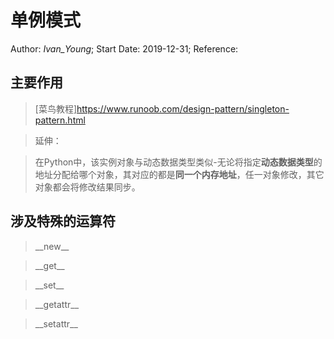 # 单例模式
Author: *Ivan_Young*;
Start Date: 2019-12-31;
Reference:

## 主要作用
>[菜鸟教程]<https://www.runoob.com/design-pattern/singleton-pattern.html>

>延伸：

>在Python中，该实例对象与动态数据类型类似-无论将指定**动态数据类型**的地址分配给哪个对象，其对应的都是**同一个内存地址**，任一对象修改，其它对象都会将修改结果同步。

## 涉及特殊的运算符

>\_\_new\_\_

>\_\_get\_\_

>\_\_set\_\_

>\_\_getattr\_\_

>\_\_setattr\_\_

## 